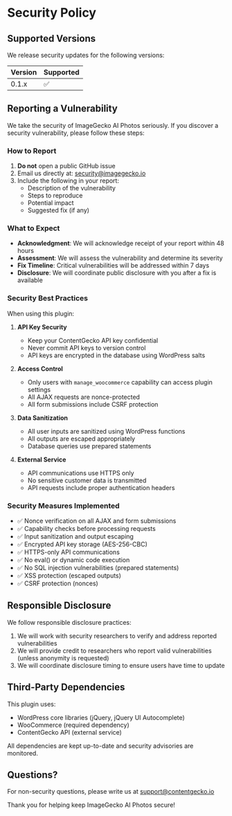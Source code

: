 # Security Policy

## Supported Versions

We release security updates for the following versions:

| Version | Supported          |
| ------- | ------------------ |
| 0.1.x   | :white_check_mark: |

## Reporting a Vulnerability

We take the security of ImageGecko AI Photos seriously. If you discover a security vulnerability, please follow these steps:

### How to Report

1. **Do not** open a public GitHub issue
2. Email us directly at: security@imagegecko.io
3. Include the following in your report:
   - Description of the vulnerability
   - Steps to reproduce
   - Potential impact
   - Suggested fix (if any)

### What to Expect

- **Acknowledgment**: We will acknowledge receipt of your report within 48 hours
- **Assessment**: We will assess the vulnerability and determine its severity
- **Fix Timeline**: Critical vulnerabilities will be addressed within 7 days
- **Disclosure**: We will coordinate public disclosure with you after a fix is available

### Security Best Practices

When using this plugin:

1. **API Key Security**
   - Keep your ContentGecko API key confidential
   - Never commit API keys to version control
   - API keys are encrypted in the database using WordPress salts

2. **Access Control**
   - Only users with `manage_woocommerce` capability can access plugin settings
   - All AJAX requests are nonce-protected
   - All form submissions include CSRF protection

3. **Data Sanitization**
   - All user inputs are sanitized using WordPress functions
   - All outputs are escaped appropriately
   - Database queries use prepared statements

4. **External Service**
   - API communications use HTTPS only
   - No sensitive customer data is transmitted
   - API requests include proper authentication headers

### Security Measures Implemented

- ✅ Nonce verification on all AJAX and form submissions
- ✅ Capability checks before processing requests
- ✅ Input sanitization and output escaping
- ✅ Encrypted API key storage (AES-256-CBC)
- ✅ HTTPS-only API communications
- ✅ No eval() or dynamic code execution
- ✅ No SQL injection vulnerabilities (prepared statements)
- ✅ XSS protection (escaped outputs)
- ✅ CSRF protection (nonces)

## Responsible Disclosure

We follow responsible disclosure practices:

1. We will work with security researchers to verify and address reported vulnerabilities
2. We will provide credit to researchers who report valid vulnerabilities (unless anonymity is requested)
3. We will coordinate disclosure timing to ensure users have time to update

## Third-Party Dependencies

This plugin uses:
- WordPress core libraries (jQuery, jQuery UI Autocomplete)
- WooCommerce (required dependency)
- ContentGecko API (external service)

All dependencies are kept up-to-date and security advisories are monitored.

## Questions?

For non-security questions, please write us at support@contentgecko.io

Thank you for helping keep ImageGecko AI Photos secure!
